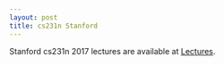 ```yaml
---
layout: post
title: cs231n Stanford
---
```


Stanford cs231n 2017 lectures are available at [Lectures](https://www.youtube.com/playlist?list=PLzUTmXVwsnXod6WNdg57Yc3zFx_f-RYsq).
